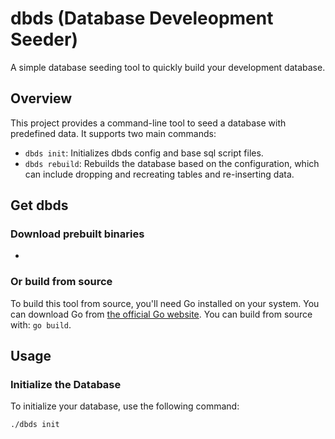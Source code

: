 # dbds (Database Develeopment Seeder)

A simple database seeding tool to quickly build your development database.

## Overview

This project provides a command-line tool to seed a database with predefined data. It supports two main commands:

- `dbds init`: Initializes dbds config and base sql script files.
- `dbds rebuild`: Rebuilds the database based on the configuration, which can include dropping and recreating tables and re-inserting data.

## Get dbds

### Download prebuilt binaries

-

### Or build from source

To build this tool from source, you'll need Go installed on your system. You can download Go from [the official Go website](https://golang.org/dl/).
You can build from source with: `go build`.

## Usage

### Initialize the Database

To initialize your database, use the following command:

```sh
./dbds init

